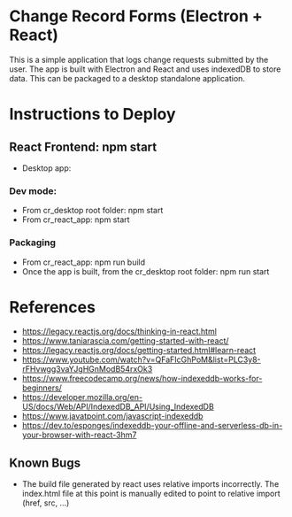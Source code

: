 # Change Record Forms (Electron + React)

This is a simple application that logs change requests submitted by the user. The app is built with Electron and React and uses indexedDB to store data. This can be packaged to a desktop standalone application.


# Instructions to Deploy
## React Frontend: npm start
- Desktop app:
### Dev mode: 
- From cr_desktop root folder: npm start
- From cr_react_app: npm start
### Packaging
- From cr_react_app: npm run build
- Once the app is built, from the cr_desktop root folder: npm run start


# References
- https://legacy.reactjs.org/docs/thinking-in-react.html
- https://www.taniarascia.com/getting-started-with-react/
- https://legacy.reactjs.org/docs/getting-started.html#learn-react
- https://www.youtube.com/watch?v=QFaFIcGhPoM&list=PLC3y8-rFHvwgg3vaYJgHGnModB54rxOk3
- https://www.freecodecamp.org/news/how-indexeddb-works-for-beginners/
- https://developer.mozilla.org/en-US/docs/Web/API/IndexedDB_API/Using_IndexedDB
- https://www.javatpoint.com/javascript-indexeddb
- https://dev.to/esponges/indexeddb-your-offline-and-serverless-db-in-your-browser-with-react-3hm7 

## Known Bugs
- The build file generated by react uses relative imports incorrectly. The index.html file at this point is manually edited to point to relative import (href, src, ...)
